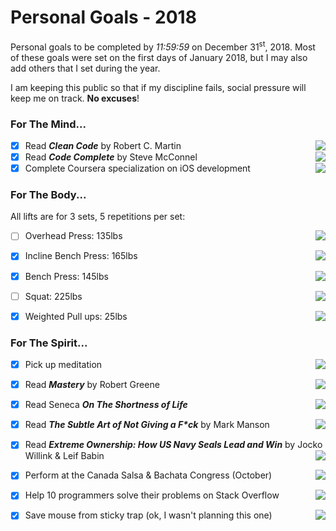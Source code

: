# Personal Goals - 2018

Personal goals to be completed by <i>11:59:59</i> on December 31<sup>st</sup>, 2018.
Most of these goals were set on the first days of January 2018, but I may also add others that I set during the year.

I am keeping this public so that if my discipline fails, social pressure will keep me on track. <b>No excuses</b>!

### For The Mind...

- [x] Read <b><i>Clean Code</i></b> by Robert C. Martin <img align="right" src="http://progressed.io/bar/100" >
- [x] Read <b><i>Code Complete</i></b> by Steve McConnel <img align="right" src="http://progressed.io/bar/100" >
- [x] Complete Coursera specialization on iOS development <img align="right" src="http://progressed.io/bar/100" >

### For The Body...
All lifts are for 3 sets, 5 repetitions per set:

- [ ] Overhead Press: 135lbs <img align="right" src="http://progressed.io/bar/82" >
- [x] Incline Bench Press: 165lbs <img align="right" src="http://progressed.io/bar/82" >
- [x] Bench Press: 145lbs <img align="right" src="http://progressed.io/bar/75" >
- [ ] Squat: 225lbs <img align="right" src="http://progressed.io/bar/80" >
- [x] Weighted Pull ups: 25lbs <img align="right" src="http://progressed.io/bar/100" >


### For The Spirit...

- [x] Pick up meditation <img align="right" src="http://progressed.io/bar/100" >
- [x] Read <b><i>Mastery</i></b> by Robert Greene <img align="right" src="http://progressed.io/bar/100" >
- [x] Read Seneca <b><i>On The Shortness of Life</i></b> <img align="right" src="http://progressed.io/bar/100" >
- [x] Read <b><i>The Subtle Art of Not Giving a F*ck</i></b> by Mark Manson <img align="right" src="http://progressed.io/bar/100" >
- [x] Read <b><i>Extreme Ownership: How US Navy Seals Lead and Win</i></b> by Jocko Willink & Leif Babin <img align="right" src="http://progressed.io/bar/100" >

- [X] Perform at the Canada Salsa & Bachata Congress (October) <img align="right" src="http://progressed.io/bar/100">
- [x] Help 10 programmers solve their problems on Stack Overflow <img align="right" src="http://progressed.io/bar/100" >
- [x] Save mouse from sticky trap (ok, I wasn't planning this one) <img align="right" src="http://progressed.io/bar/100" >


